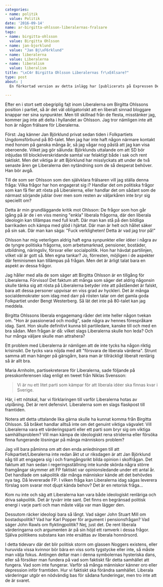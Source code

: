 ```yaml
---
categories:
- name: politik
  value: Politik
date: '2016-09-14'
name: ar-birgitta-ohlsson-liberalernas-fralsare
tags:
- name: birgitta-ohlsson
  value: Birgitta Ohlsson
- name: jan-bjorklund
  value: "Jan Bj\xF6rklund"
- name: liberalerna
  value: Liberalerna
- name: liberalism
  value: liberalism
title: "\xC4r Birgitta Ohlsson Liberalernas fr\xE4lsare?"
type: post
about: |
  En förkortad version av detta inlägg har [publicerats på Expressen Debatt 2016-09-16](http://www.expressen.se/debatt/ohlsson-ar-inte-liberalernas-fralsare/).

---
```

Efter en i stort sett obegriplig fajt inom Liberalerna om Birgitta Ohlssons position i partiet, så är det väl obligatoriskt att en liberalt sinnad bloggare knappar ner sina synpunkter. Men till skillnad från de flesta, misstänker jag, kommer jag inte att delta i hyllandet av Ohlsson. Jag tror nämligen inte att hon är någon frälsare för Liberalerna.

Först: Jag känner Jan Björklund privat sedan tiden i Folkpartiets Ungdomsförbund på 80-talet. Men jag har inte haft någon närmare kontakt med honom på ganska många år, så jag vågar nog påstå att jag kan visa oberoende. Vilket jag gör sålunda: Björklunds uttalande om att SD bör inbjudas till blocköverskridande samtal var felaktigt både i sak och rent taktiskt. Men det viktiga är att Björklund har misslyckats att under de två senaste åren ge Liberalerna den nytändning som de så desperat behöver. Han bör avgå.

Till de som ser Ohlsson som den självklara frälsaren vill jag ställa denna fråga: Vilka frågor har hon engagerat sig i? Handlar det om politiska frågor som kan få fler att rösta på Liberalerna, eller handlar det om sådant som de närmast sörjande jublar över men som resten av väljarkåren inte bryr sig speciellt om?



Detta är min grundläggande kritik mot Ohlsson: De frågor som hon går igång på är de i en viss mening "enkla" liberala frågorna, där den liberala ideologin kan tillämpas med full kraft. Där man kan stå på den bildliga barrikaden och kämpa med glöd i hjärtat. Där man är helt och hållet säker på sin sak. Där man kan säga: "Fuck verkligheten! Detta är vad jag tror på!"

Ohlsson har mig veterligen aldrig haft egna synpunkter eller idéer i några av de tyngre politiska frågorna, som arbetsmarknad, pensioner, bostäder, utbildning, näringsliv, försvar eller socialpolitik. Hon har hävdat partilinjen, vilket väl är gott så. Men egna tankar? Jo, förresten, möjligen i de aspekter där feminismen kan tillämpas på frågan. Men det är ärligt talat bara en aspekt av dessa frågor.

Jag håller med alla de som säger att Birgitta Ohlsson är en tillgång för Liberalerna. Förvisso! Det faktum att många som säger det aldrig någonsin skulle tänka sig att rösta på Liberalerna betyder inte att påståendet är falskt, bara att dessa personer uppvisar en viss grad av hyckleri. Det är många socialdemokrater som idag med darr på rösten talar om det gamla goda Folkpartiet under Bengt Westerberg. Så lät det inte på 80-talet kan jag meddela.

Birgitta Ohlssons liberala engagemang råder det inte heller någon tvekan om. "Hon är passionerad och modig", sade några av hennes förespråkare idag. Sant. Hon skulle definitivt kunna bli partiledare, kanske till och med en bra sådan. Men frågan är då: vilket slags Liberalerna skulle hon leda? Och hur många väljare skulle man attrahera?

Ett problem med Liberalerna är nämligen att de inte tycks ha någon riktig krisinsikt. De tycks vara nöjda med att "försvara de liberala värdena". Strunt samma att man hänger på gärsgårn, bara man är tillräckligt liberalt renlärig så är allt bra.

Maria Arnholm, partisekreterare för Liberalerna, sade följande på presskonferensen idag enligt en tweet från Niklas Svensson:

> Vi är nu ett litet parti som kämpar för att liberala idéer ska finnas kvar i Sverige.

Här, i ett nötskal, har vi förklaringen till varför Liberalerna hotas av utplåning. Det är rent defensivt. Liberalerna som en slags flaskpost till framtiden.

Notera att detta uttalande lika gärna skulle ha kunnat komma från Birgitta Ohlsson. Så bråket handlar alltså inte om det genuint viktiga vägvalet: Vill Liberalerna vara ett värderingsparti eller ett parti som bryr sig om viktiga samhällsproblem? Vill man kämpa de ideologiskt rena striderna eller försöka finna fungerande lösningar på många människors problem?

Jag vill bara påminna om att den enda anledningen till att Folkpartiet/Liberalerna inte redan åkt ut ur riksdagen är att Jan Björklund såg till att engagera sig i och framgångsrikt bilda opinion i skolfrågan. Det faktum att han sedan i regeringsställning inte kunde skörda några större framgångar skymmer att FP faktiskt var opinionsledande under ett antal år. Det handlade om sakpolitik där många människor kände att det behövdes nya tag. Då levererade FP. I vilken fråga kan Liberalerna idag sägas leverera förslag som svarar mot djupt kända behov? Det är en retorisk fråga...

Kom nu inte och säg att Liberalerna kan vara både ideologiskt renläriga och driva sakpolitik. Det är tyvärr inte sant. Det finns en begränsad politisk energi i varje parti och man måste välja var man lägger den.

Dessutom räcker ideologi bara så långt. Vad säger John Stuart Mill om bostadspolitik? Vad har Karl Popper för argument i pensionsfrågan? Vad säger John Rawls om flyktingpolitik? Nej, just det. De rent liberala värderingarna och argumenten är på sin höjd ett ramverk i dessa frågor. Själva politikens substans kan inte ersättas av liberala honnörsord.

I detta tidevarv där det blir politisk storm om glassen Noggers existens, eller huruvida vissa kvinnor bör bära en viss sorts tygstycke eller inte, så måste man välja fokus. Antingen deltar man i denna symbolernas hysteriska dans, eller så försöker man fundera på vad som faktiskt får detta samhället att fungera. Vad som inte fungerar. Varför så många människor känner oro eller depression inför framtiden. Hur vi faktiskt ska förändra samhället. Liberala värderingar utgör en nödvändig bas för sådana funderingar, men tro inte att de är svaret.

